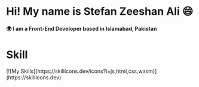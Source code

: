 <h1>Hi! My name is Stefan Zeeshan Ali 😄</h1>

<h4>🌍  I am a Front-End Developer based in Islamabad, Pakistan</h4>

<h1>Skill</h1>
[![My Skills](https://skillicons.dev/icons?i=js,html,css,wasm)](https://skillicons.dev)
